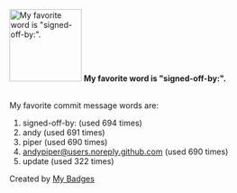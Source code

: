<img src="https://my-badges.github.io/my-badges/favorite-word.png" alt="My favorite word is &quot;signed-off-by:&quot;." title="My favorite word is &quot;signed-off-by:&quot;." width="128">
<strong>My favorite word is &quot;signed-off-by:&quot;.</strong>
<br><br>

My favorite commit message words are:

1. signed-off-by: (used 694 times)
2. andy (used 691 times)
3. piper (used 690 times)
4. <andypiper@users.noreply.github.com> (used 690 times)
5. update (used 322 times)


Created by <a href="https://github.com/my-badges/my-badges">My Badges</a>